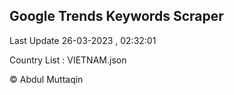 

## Google Trends Keywords Scraper 
 
Last Update 26-03-2023 , 02:32:01

Country List :
VIETNAM.json



© Abdul Muttaqin 
